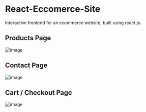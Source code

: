 # React-Eccomerce-Site
Interactive frontend for an ecommerce website, built using react.js.

## Products Page
![image](https://user-images.githubusercontent.com/87671757/233793784-8b0ec75d-9763-4f1d-8d71-cf51515f39eb.png)

## Contact Page
![image](https://user-images.githubusercontent.com/87671757/233793799-fdcf0de2-58e2-405d-81d7-d4f57a9c2a7d.png)

## Cart / Checkout Page
![image](https://user-images.githubusercontent.com/87671757/233793843-51c5ad07-0bbf-4700-8df6-660e73177fe5.png)
